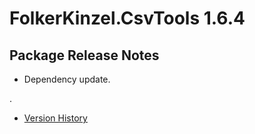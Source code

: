 # FolkerKinzel.CsvTools 1.6.4
## Package Release Notes

- Dependency update.

.

- [Version History](https://github.com/FolkerKinzel/CsvTools/releases)
